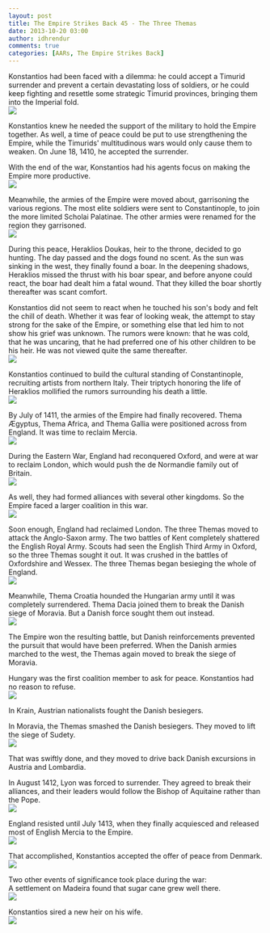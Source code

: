 ```yaml
---
layout: post
title: The Empire Strikes Back 45 - The Three Themas
date: 2013-10-20 03:00
author: idhrendur
comments: true
categories: [AARs, The Empire Strikes Back]
---
```

Konstantios had been faced with a dilemma: he could accept a Timurid surrender and prevent a certain devastating loss of soldiers, or he could keep fighting and resettle some strategic Timurid provinces, bringing them into the Imperial fold.  
![](/assets/tesb_images/45-1.png)

Konstantios knew he needed the support of the military to hold the Empire together. As well, a time of peace could be put to use strengthening the Empire, while the Timurids' multitudinous wars would only cause them to weaken. On June 18, 1410, he accepted the surrender.  

With the end of the war, Konstantios had his agents focus on making the Empire more productive.  
![](/assets/tesb_images/45-2.png)

Meanwhile, the armies of the Empire were moved about, garrisoning the various regions. The most elite soldiers were sent to Constantinople, to join the more limited Scholai Palatinae. The other armies were renamed for the region they garrisoned.  
![](/assets/tesb_images/45-3.png)

During this peace, Heraklios Doukas, heir to the throne, decided to go hunting. The day passed and the dogs found no scent. As the sun was sinking in the west, they finally found a boar. In the deepening shadows, Heraklios missed the thrust with his boar spear, and before anyone could react, the boar had dealt him a fatal wound. That they killed the boar shortly thereafter was scant comfort.  

Konstantios did not seem to react when he touched his son's body and felt the chill of death. Whether it was fear of looking weak, the attempt to stay strong for the sake of the Empire, or something else that led him to not show his grief was unknown. The rumors were known: that he was cold, that he was uncaring, that he had preferred one of his other children to be his heir. He was not viewed quite the same thereafter.  
![](/assets/tesb_images/45-4.png)

Konstantios continued to build the cultural standing of Constantinople, recruiting artists from northern Italy. Their triptych honoring the life of Heraklios mollified the rumors surrounding his death a little.  
![](/assets/tesb_images/45-5.png)

By July of 1411, the armies of the Empire had finally recovered. Thema Ægyptus, Thema Africa, and Thema Gallia were positioned across from England. It was time to reclaim Mercia.  
![](/assets/tesb_images/45-6.png)

During the Eastern War, England had reconquered Oxford, and were at war to reclaim London, which would push the de Normandie family out of Britain.  
![](/assets/tesb_images/45-7.png)

As well, they had formed alliances with several other kingdoms. So the Empire faced a larger coalition in this war.  
![](/assets/tesb_images/45-8.png)

Soon enough, England had reclaimed London. The three Themas moved to attack the Anglo-Saxon army. The two battles of Kent completely shattered the English Royal Army. Scouts had seen the English Third Army in Oxford, so the three Themas sought it out. It was crushed in the battles of Oxfordshire and Wessex. The three Themas began besieging the whole of England.  
![](/assets/tesb_images/45-9.png)

Meanwhile, Thema Croatia hounded the Hungarian army until it was completely surrendered. Thema Dacia joined them to break the Danish siege of Moravia. But a Danish force sought them out instead.  
![](/assets/tesb_images/45-10.png)

The Empire won the resulting battle, but Danish reinforcements prevented the pursuit that would have been preferred. When the Danish armies marched to the west, the Themas again moved to break the siege of Moravia.  

Hungary was the first coalition member to ask for peace. Konstantios had no reason to refuse.  
![](/assets/tesb_images/45-11.png)

In Krain, Austrian nationalists fought the Danish besiegers.  

In Moravia, the Themas smashed the Danish besiegers. They moved to lift the siege of Sudety.  
![](/assets/tesb_images/45-12.png)

That was swiftly done, and they moved to drive back Danish excursions in Austria and Lombardia.  

In August 1412, Lyon was forced to surrender. They agreed to break their alliances, and their leaders would follow the Bishop of Aquitaine rather than the Pope.  
![](/assets/tesb_images/45-13.png)

England resisted until July 1413, when they finally acquiesced and released most of English Mercia to the Empire.  
![](/assets/tesb_images/45-14.png)

That accomplished, Konstantios accepted the offer of peace from Denmark.  
![](/assets/tesb_images/45-15.png)

Two other events of significance took place during the war:  
A settlement on Madeira found that sugar cane grew well there.  
![](/assets/tesb_images/45-16.png)

Konstantios sired a new heir on his wife.  
![](/assets/tesb_images/45-17.png)
